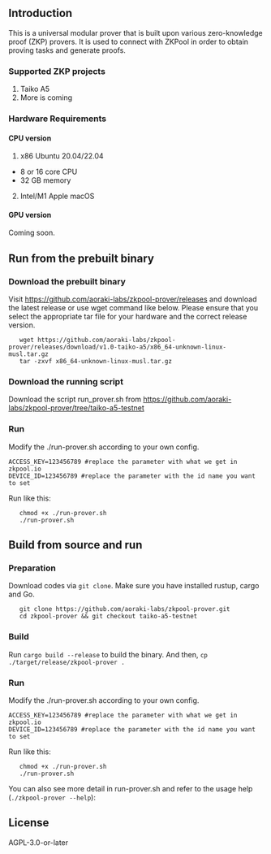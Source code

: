 ## Introduction

This is a universal modular prover that is built upon various zero-knowledge proof (ZKP) provers. 
It is used to connect with ZKPool in order to obtain proving tasks and generate proofs.

### Supported ZKP projects

1. Taiko A5
2. More is coming

### Hardware Requirements

#### CPU version

1. x86 Ubuntu 20.04/22.04
- 8 or 16 core CPU
- 32 GB memory
2. Intel/M1 Apple macOS

#### GPU version

Coming soon.

## Run from the prebuilt binary

### Download the prebuilt binary

Visit https://github.com/aoraki-labs/zkpool-prover/releases and download the latest release or use wget command like below. 
Please ensure that you select the appropriate tar file for your hardware and the correct release version.
```
   wget https://github.com/aoraki-labs/zkpool-prover/releases/download/v1.0-taiko-a5/x86_64-unknown-linux-musl.tar.gz
   tar -zxvf x86_64-unknown-linux-musl.tar.gz
```

### Download the running script

Download the script run_prover.sh from https://github.com/aoraki-labs/zkpool-prover/tree/taiko-a5-testnet

### Run

Modify the ./run-prover.sh according to your own config.
```
ACCESS_KEY=123456789 #replace the parameter with what we get in zkpool.io
DEVICE_ID=123456789 #replace the parameter with the id name you want to set
```

Run like this:
```
   chmod +x ./run-prover.sh
   ./run-prover.sh
```

## Build from source and run

### Preparation

Download codes via `git clone`. Make sure you have installed rustup, cargo and Go.
```
   git clone https://github.com/aoraki-labs/zkpool-prover.git
   cd zkpool-prover && git checkout taiko-a5-testnet
```


### Build

Run `cargo build --release` to build the binary.
And then, 
`cp ./target/release/zkpool-prover .`

### Run

Modify the ./run-prover.sh according to your own config.
```
ACCESS_KEY=123456789 #replace the parameter with what we get in zkpool.io
DEVICE_ID=123456789 #replace the parameter with the id name you want to set
```

Run like this:
```
   chmod +x ./run-prover.sh
   ./run-prover.sh
```
You can also see more detail in run-prover.sh and refer to the usage help (`./zkpool-prover --help`):


## License

AGPL-3.0-or-later








